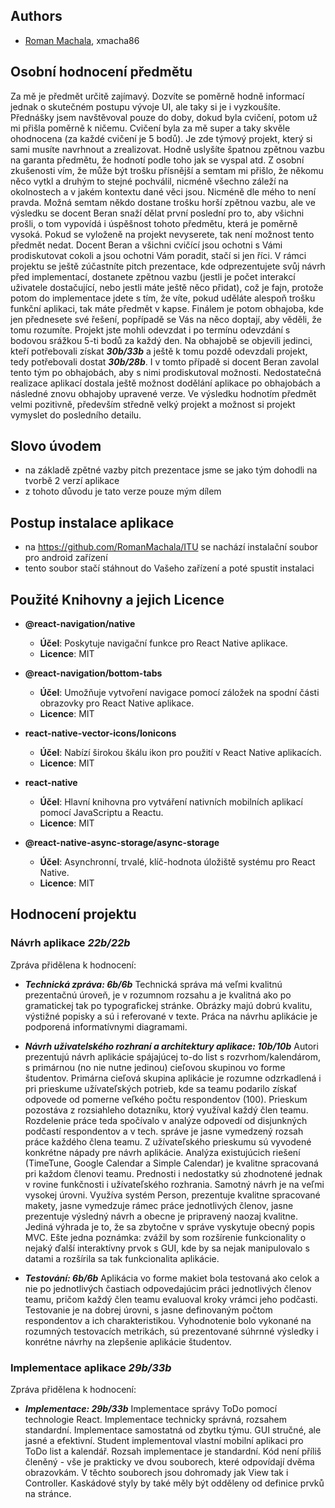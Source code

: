 ## Authors
- [Roman Machala](https://github.com/RomanMachala), xmacha86
## Osobní hodnocení předmětu
Za mě je předmět určitě zajímavý. Dozvíte se poměrně hodně informací jednak o skutečném postupu vývoje UI, ale taky si je i vyzkoušíte. Přednášky jsem navštěvoval pouze do doby, dokud byla cvičení, potom už mi přišla poměrně k ničemu. Cvičení byla za mě super a taky skvěle ohodnocena (za každé cvičení je 5 bodů). Je zde týmový projekt, který si sami musíte navrhnout a zrealizovat. Hodně uslyšíte špatnou zpětnou vazbu na garanta předmětu, že hodnotí podle toho jak se vyspal atd. Z osobní zkušenosti vím, že může být trošku přísnější a semtam mi přišlo, že někomu něco vytkl a druhým to stejné pochválil, nicméně všechno záleží na okolnostech a v jakém kontextu dané věci jsou. Nicméně dle mého to není pravda. Možná semtam někdo dostane trošku horší zpětnou vazbu, ale ve výsledku se docent Beran snaží dělat první poslední pro to, aby všichni prošli, o tom vypovídá i úspěšnost tohoto předmětu, která je poměrně vysoká. Pokud se vyloženě na projekt nevyserete, tak není možnost tento předmět nedat. Docent Beran a všichni cvičící jsou ochotni s Vámi prodiskutovat cokoli a jsou ochotni Vám poradit, stačí si jen říci. V rámci projektu se ještě zúčastníte pitch prezentace, kde odprezentujete svůj návrh před implementací, dostanete zpětnou vazbu (jestli je počet interakcí uživatele dostačující, nebo jestli máte ještě něco přidat), což je fajn, protože potom do implementace jdete s tím, že víte, pokud uděláte alespoň trošku funkční aplikaci, tak máte předmět v kapse. Finálem je potom obhajoba, kde jen přednesete své řešení, popřípadě se Vás na něco doptají, aby věděli, že tomu rozumíte. Projekt jste mohli odevzdat i po termínu odevzdání s bodovou srážkou 5-ti bodů za každý den. Na obhajobě se objevili jedinci, kteří potřebovali získat ***30b/33b*** a ještě k tomu pozdě odevzdali projekt, tedy potřebovali dostat ***30b/28b***. I v tomto případě si docent Beran zavolal tento tým po obhajobách, aby s nimi prodiskutoval možnosti. Nedostatečná realizace aplikací dostala ještě možnost dodělání aplikace po obhajobách a následné znovu obhajoby upravené verze. Ve výsledku hodnotím předmět velmi pozitivně, především středně velký projekt a možnost si projekt vymyslet do posledního detailu. 
## Slovo úvodem
- na základě zpětné vazby pitch prezentace jsme se jako tým dohodli na tvorbě 2 verzí aplikace
- z tohoto důvodu je tato verze pouze mým dílem
## Postup instalace aplikace
- na https://github.com/RomanMachala/ITU se nachází instalační soubor pro android zařízení
- tento soubor stačí stáhnout do Vašeho zařízení a poté spustit instalaci
## Použité Knihovny a jejich Licence

- **@react-navigation/native**
  - **Účel**: Poskytuje navigační funkce pro React Native aplikace.
  - **Licence**: MIT

- **@react-navigation/bottom-tabs**
  - **Účel**: Umožňuje vytvoření navigace pomocí záložek na spodní části obrazovky pro React Native aplikace.
  - **Licence**: MIT

- **react-native-vector-icons/Ionicons**
  - **Účel**: Nabízí širokou škálu ikon pro použití v React Native aplikacích.
  - **Licence**: MIT

- **react-native**
  - **Účel**: Hlavní knihovna pro vytváření nativních mobilních aplikací pomocí JavaScriptu a Reactu.
  - **Licence**: MIT

- **@react-native-async-storage/async-storage**
  - **Účel**: Asynchronní, trvalé, klíč-hodnota úložiště systému pro React Native.
  - **Licence**: MIT
## Hodnocení projektu 

 ### Návrh aplikace ***22b/22b***
 Zpráva přidělena k hodnocení:
- ***Technická zpráva: 6b/6b***
  Technická správa má veľmi kvalitnú prezentačnú úroveň, je v rozumnom rozsahu a je kvalitná ako po gramatickej tak po         typografickej stránke. Obrázky majú dobrú kvalitu, výstižné popisky a sú i referované v texte. Práca na návrhu aplikácie     je podporená informatívnymi diagramami.

- ***Návrh uživatelského rozhraní a architektury aplikace: 10b/10b***
  Autori prezentujú návrh aplikácie spájajúcej to-do list s rozvrhom/kalendárom, s primárnou (no nie nutne jedinou) cieľovou   skupinou vo forme študentov. Primárna cieľová skupina aplikácie je rozumne odzrkadlená i pri prieskume užívateľských         potrieb, kde sa teamu podarilo získať odpovede od pomerne veľkého počtu respondentov (100). Prieskum pozostáva z             rozsiahleho dotazníku, ktorý využíval každý člen teamu. Rozdelenie práce teda spočívalo v analýze odpovedí od disjunkných    podčastí respondentov a v tech. správe je jasne vymedzený rozsah práce každého člena teamu. Z užívateľského prieskumu sú     vyvodené konkrétne nápady pre návrh aplikácie. Analýza existujúcich riešení (TimeTune, Google Calendar a Simple Calendar)    je kvalitne spracovaná pri každom členovi teamu. Prednosti i nedostatky sú zhodnotené jednak v rovine funkčnosti i           užívateľského rozhrania. Samotný návrh je na veľmi vysokej úrovni. Využíva systém Person, prezentuje kvalitne spracované     makety, jasne vymedzuje rámec práce jednotlivých členov, jasne prezentuje výsledný návrh a obecne je pripravený naozaj       kvalitne. Jediná výhrada je to, že sa zbytočne v správe vyskytuje obecný popis MVC. Ešte jedna poznámka: zvážil by som       rozšírenie funkcionality o nejaký ďalší interaktívny prvok s GUI, kde by sa nejak manipulovalo s datami a rozšírila sa tak   funkcionalita aplikácie.

- ***Testování: 6b/6b***
  Aplikácia vo forme makiet bola testovaná ako celok a nie po jednotlivých častiach odpovedajúcim práci jednotlivých členov    teamu, pričom každý člen teamu evaluoval kroky vrámci jeho podčasti. Testovanie je na dobrej úrovni, s jasne definovaným     počtom respondentov a ich charakteristikou. Vyhodnotenie bolo vykonané na rozumných testovacích metrikách, sú prezentované   súhrnné výsledky i konrétne návrhy na zlepšenie aplikácie študentov.
 ### Implementace aplikace ***29b/33b***
   Zpráva přidělena k hodnocení:
- ***Implementace: 29b/33b***
  Implementace správy ToDo pomocí technologie React. Implementace technicky správná, rozsahem standardní. Implementace         samostatná od zbytku týmu. GUI stručné, ale jasné a efektivní.
  Student implementoval vlastní mobilní aplikaci pro ToDo list a kalendář. Rozsah implementace je standardní. Kód není         příliš členěný - vše je prakticky ve dvou souborech, které odpovídají dvěma obrazovkám. V těchto souborech jsou dohromady    jak View tak i Controller. Kaskádové styly by také měly být odděleny od definice prvků na stránce.

 
